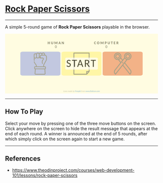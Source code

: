 # [Rock Paper Scissors](https://clavierbulb-green.github.io/A-New-Rock-Paper-Scissors/)
---

A simple 5-round game of **Rock Paper Scissors** playable in the browser.

![screenshot of game start-screen](assets/images/preview/screenshot.png)

---
## How To Play

Select your move by pressing one of the three move buttons on the screen.
Click anywhere on the screen to hide the result message that appears at the end
of each round.
A winner is announced at the end of 5 rounds, after which simply click on the 
screen again to start a new game. 

---
## References

+ <https://www.theodinproject.com/courses/web-development-101/lessons/rock-paper-scissors>
